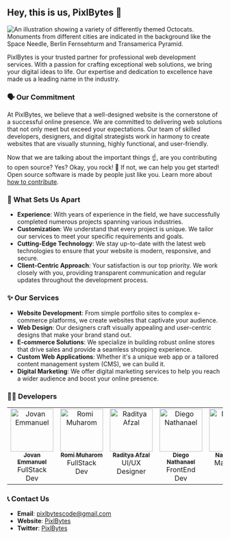 ## Hey, this is us, PixlBytes 👋

![An illustration showing a variety of differently themed Octocats. Monuments from different cities are indicated in the background like the Space Needle, Berlin Fernsehturm and Transamerica Pyramid.](https://user-images.githubusercontent.com/3369400/133268513-5bfe2f93-4402-42c9-a403-81c9e86934b6.jpeg)

PixlBytes is your trusted partner for professional web development services. With a passion for crafting exceptional web solutions, we bring your digital ideas to life. Our expertise and dedication to excellence have made us a leading name in the industry.

### 🗣️ Our Commitment

At PixlBytes, we believe that a well-designed website is the cornerstone of a successful online presence. We are committed to delivering web solutions that not only meet but exceed your expectations. Our team of skilled developers, designers, and digital strategists work in harmony to create websites that are visually stunning, highly functional, and user-friendly.

Now that we are talking about the important things ☝️, are you contributing to open source? Yes? Okay, you rock! 🎸 If not, we can help you get started! Open source software is made by people just like you. Learn more about [how to contribute](https://opensource.guide/).

### 🦦 What Sets Us Apart

- **Experience**: With years of experience in the field, we have successfully completed numerous projects spanning various industries.
- **Customization**: We understand that every project is unique. We tailor our services to meet your specific requirements and goals.
- **Cutting-Edge Technology**: We stay up-to-date with the latest web technologies to ensure that your website is modern, responsive, and secure.
- **Client-Centric Approach**: Your satisfaction is our top priority. We work closely with you, providing transparent communication and regular updates throughout the development process.

### ✨ Our Services

- **Website Development**: From simple portfolio sites to complex e-commerce platforms, we create websites that captivate your audience.
- **Web Design**: Our designers craft visually appealing and user-centric designs that make your brand stand out.
- **E-commerce Solutions**: We specialize in building robust online stores that drive sales and provide a seamless shopping experience.
- **Custom Web Applications**: Whether it's a unique web app or a tailored content management system (CMS), we can build it.
- **Digital Marketing**: We offer digital marketing services to help you reach a wider audience and boost your online presence.

### 👨‍💻 Developers
<table>
  <tbody>
    <tr>
      <td align="center" valign="top" width="14.28%"><a href="https://github.com/zonxen"><img src="https://avatars.githubusercontent.com/u/127174698?v=4" width="100px;" alt="Jovan Emmanuel"/><br /><sub><b>Jovan Emmanuel</b></sub></a><br />FullStack Dev</td>
      <td align="center" valign="top" width="14.28%"><a href="https://github.com/leuthra"><img src="https://avatars.githubusercontent.com/u/121702894?v=4" width="100px;" alt="Romi Muharom"/><br /><sub><b>Romi Muharom</b></sub></a><br />FullStack Dev</td>
      <td align="center" valign="top" width="14.28%"><a href="https://github.com/Rdtzprn"><img src="https://avatars.githubusercontent.com/u/111118603?v=4" width="100px;" alt="Raditya Afzal"/><br /><sub><b>Raditya Afzal</b></sub></a><br />UI/UX Designer</td>
      <td align="center" valign="top" width="14.28%"><a href="https://github.com/DiegoNathanael"><img src="https://avatars.githubusercontent.com/u/108560477?v=4" width="100px;" alt="Diego Nathanael"/><br /><sub><b>Diego Nathanael</b></sub></a><br />FrontEnd Dev</td>
      <td align="center" valign="top" width="14.28%"><a href="https://github.com/Nangskuy"><img src="https://avatars.githubusercontent.com/u/119390724?v=4" width="100px;" alt="Nanang Ali"/><br /><sub><b>Nanang Ali</b></sub></a><br />Marketing</td>
    </tr>
  </tbody>
</table>

### 📞 Contact Us

- **Email**: pixlbytescode@gmail.com
- **Website**: [PixlBytes](https://pixelby.online/)
- **Twitter**: [PixlBytes](https://twitter.com/PixlBytes)
